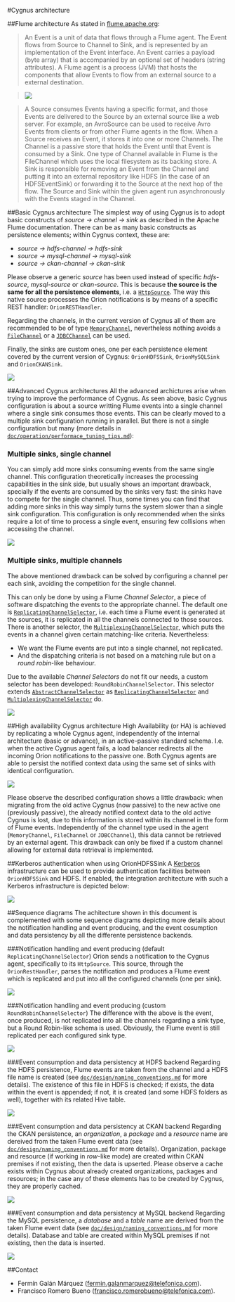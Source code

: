 #Cygnus architecture

##Flume architecture
As stated in [flume.apache.org](http://flume.apache.org/FlumeDeveloperGuide.html):

>An Event is a unit of data that flows through a Flume agent. The Event flows from Source to Channel to Sink, and is represented by an implementation of the Event interface. An Event carries a payload (byte array) that is accompanied by an optional set of headers (string attributes). A Flume agent is a process (JVM) that hosts the components that allow Events to flow from an external source to a external destination.

>![](http://flume.apache.org/_images/DevGuide_image00.png)

>A Source consumes Events having a specific format, and those Events are delivered to the Source by an external source like a web server. For example, an AvroSource can be used to receive Avro Events from clients or from other Flume agents in the flow. When a Source receives an Event, it stores it into one or more Channels. The Channel is a passive store that holds the Event until that Event is consumed by a Sink. One type of Channel available in Flume is the FileChannel which uses the local filesystem as its backing store. A Sink is responsible for removing an Event from the Channel and putting it into an external repository like HDFS (in the case of an HDFSEventSink) or forwarding it to the Source at the next hop of the flow. The Source and Sink within the given agent run asynchronously with the Events staged in the Channel.

##Basic Cygnus architecture
The simplest way of using Cygnus is to adopt basic constructs of <i>source -> channel -> sink</i> as described in the Apache Flume documentation. There can be as many basic constructs as persistence elements; within Cygnus context, these are:

* <i>source -> hdfs-channel -> hdfs-sink</i>
* <i>source -> mysql-channel -> mysql-sink</i>
* <i>source -> ckan-channel -> ckan-sink</i>

Please observe a generic <i>source</i> has been used instead of specific <i>hdfs-source</i>, <i>mysql-source</i> or <i>ckan-source</i>. This is because **the source is the same for all the persistence elements**, i.e. a [`HttpSource`](http://flume.apache.org/FlumeUserGuide.html#http-source). The way this native source processes the Orion notifications is by means of a specific REST handler: `OrionRESTHandler`.  

Regarding the channels, in the current version of Cygnus all of them are  recommended to be of type [`MemoryChannel`](http://flume.apache.org/FlumeUserGuide.html#memory-channel), nevertheless nothing avoids a [`FileChannel`](http://flume.apache.org/FlumeUserGuide.html#file-channel) or a [`JDBCChannel`](http://flume.apache.org/FlumeUserGuide.html#jdbc-channel) can be used.

Finally, the sinks are custom ones, one per each persistence element covered by the current version of Cygnus: `OrionHDFSSink`, `OrionMySQLSink` and `OrionCKANSink`.
 
![](../images/basic_architecture.jpg)

##Advanced Cygnus architectures
All the advanced archictures arise when trying to improve the performance of Cygnus. As seen above, basic Cygnus configuration is about a source writting Flume events into a single channel where a single sink consumes those events. This can be clearly moved to a multiple sink configuration running in parallel. But there is not a single configuration but many (more details in [`doc/operation/performace_tuning_tips.md`](../operation/performance_tuning_tips.md)):

### Multiple sinks, single channel
You can simply add more sinks consuming events from the same single channel. This configuration theoretically increases the processing capabilities in the sink side, but usually shows an important drawback, specially if the events are consumed by the sinks very fast: the sinks have to compete for the single channel. Thus, some times you can find that adding more sinks in this way simply turns the system slower than a single sink configuration. This configuration is only recommended when the sinks require a lot of time to process a single event, ensuring few collisions when accessing the channel.

![](../images/multiple_sinks_single_channel_architecture.jpg)

### Multiple sinks, multiple channels
The above mentioned drawback can be solved by configuring a channel per each sink, avoiding the competition for the single channel.

This can only be done by using a Flume <i>Channel Selector</i>, a piece of software dispatching the events to the appropriate channel. The default one is [`ReplicatingChannelSelector`](http://flume.apache.org/FlumeUserGuide.html#replicating-channel-selector-default), i.e. each time a Flume event is generated at the sources, it is replicated in all the channels connected to those sources. There is another selector, the [`MultiplexingChannelSelector`](http://flume.apache.org/FlumeUserGuide.html#multiplexing-channel-selector), which puts the events in a channel given certain matching-like criteria. Nevertheless:

* We want the Flume events are put into a single channel, not replicated.
* And the dispatching criteria is not based on a matching rule but on a <i>round robin</i>-like behaviour.

Due to the available <i>Channel Selectors</i> do not fit our needs, a custom selector has been developed: `RoundRobinChannelSelector`. This selector extends [`AbstractChannelSelector`](https://flume.apache.org/releases/content/1.4.0/apidocs/org/apache/flume/channel/AbstractChannelSelector.html) as [`ReplicatingChannelSelector`](http://flume.apache.org/FlumeUserGuide.html#replicating-channel-selector-default) and [`MultiplexingChannelSelector`](http://flume.apache.org/FlumeUserGuide.html#multiplexing-channel-selector) do.

![](../images/multiple_sinks_multiple_channels_architecture.jpg)

##High availability Cygnus architecture
High Availability (or HA) is achieved by replicating a whole Cygnus agent, independently of the internal architecture (basic or advance), in an active-passive standard schema. I.e. when the active Cygnus agent fails, a load balancer redirects all the incoming Orion notifications to the passive one. Both Cygnus agents are able to persist the notified context data using the same set of sinks with identical configuration.

![](../images/ha_architecture.jpg) 

Please observe the described configuration shows a little drawback: when migrating from the old active Cygnus (now passive) to the new active one (previously passive), the already notified context data to the old active Cygnus is lost, due to this information is stored within its channel in the form of Flume events. Independently of the channel type used in the agent (`MemoryChannel`, `FileChannel` or `JDBCChannel`), this data cannot be retrieved by an external agent. This drawback can only be fixed if a custom channel allowing for external data retrieval is implemented.

##Kerberos authentication when using OrionHDFSSink
A [Kerberos](http://web.mit.edu/kerberos/) infrastructure can be used to provide authentication facilities between `OrionHDFSSink` and HDFS. If enabled, the integration architecture with such a Kerberos infrastructure is depicted below:

![](../images/kerberos_auth.jpg)

##Sequence diagrams
The achitecture shown in this document is complemented with some sequence diagrams depicting more details about the notification handling and event producing, and the event cosumption and data persistency by all the differente persistence backends. 
   
###Notification handling and event producing (default `ReplicatingChannelSelector`)
Orion sends a notification to the Cygnus agent, specifically to its `HttpSource`. This source, through the `OrionRestHandler`, parses the notification and produces a Flume event which is replicated and put into all the configured channels (one per sink).

![](../images/sequence_diagram_notification_handling_default.jpg)

###Notification handling and event producing (custom `RoundRobinChannelSelector`)
The difference with the above is the event, once produced, is not replicated into all the channels regarding a sink type, but a Round Robin-like schema is used. Obviously, the Flume event is still replicated per each configured sink type.

![](../images/sequence_diagram_notification_handling_round_robin.jpg)

###Event consumption and data persistency at HDFS backend
Regarding the HDFS persistence, Flume events are taken from the channel and a HDFS file name is created (see [`doc/design/naming_conventions.md`](../design/naming_conventions.md) for more details). The existence of this file in HDFS is checked; if exists, the data within the event is appended; if not, it is created (and some HDFS folders as well), together with its related Hive table.

![](../images/sequence_diagram_hdfs.jpg)

###Event consumption and data persistency at CKAN backend
Regarding the CKAN persistence, an <i>organization</i>, a <i>package</i> and a <i>resource</i> name are dereived from the taken Flume event data (see [`doc/design/naming_conventions.md`](../design/naming_conventions.md) for more details). Organization, package and resource (if working in <i>row</i>-like mode) are created within CKAN premises if not existing, then the data is upserted. Please observe a cache exists within Cygnus about already created organizations, packages and resources; in the case any of these elements has to be created by Cygnus, they are properly cached.

![](../images/sequence_diagram_ckan.jpg)

###Event consumption and data persistency at MySQL backend
Regarding the MySQL persistence, a <i>database</i> and a <i>table</i> name are derived from the taken Flume event data (see [`doc/design/naming_conventions.md`](../design/naming_conventions.md) for more details). Database and table are created within MySQL premises if not existing, then the data is inserted.

![](../images/sequence_diagram_mysql.jpg)

##Contact
* Fermín Galán Márquez (fermin.galanmarquez@telefonica.com).
* Francisco Romero Bueno (francisco.romerobueno@telefonica.com).
